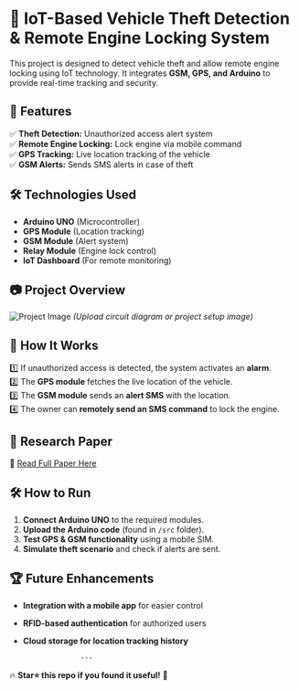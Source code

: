 # 🚗 IoT-Based Vehicle Theft Detection & Remote Engine Locking System  
This project is designed to detect vehicle theft and allow remote engine locking using IoT technology. It integrates **GSM, GPS, and Arduino** to provide real-time tracking and security.  

## 📌 Features  
✅ **Theft Detection:** Unauthorized access alert system  
✅ **Remote Engine Locking:** Lock engine via mobile command  
✅ **GPS Tracking:** Live location tracking of the vehicle  
✅ **GSM Alerts:** Sends SMS alerts in case of theft  

## 🛠️ Technologies Used  
- **Arduino UNO** (Microcontroller)  
- **GPS Module** (Location tracking)  
- **GSM Module** (Alert system)  
- **Relay Module** (Engine lock control)  
- **IoT Dashboard** (For remote monitoring)  

## 📷 Project Overview  
![Project Image]([link-to-image](https://drive.google.com/file/d/18q6JAaPo_-sGoDcqaJZjCJhKr0IAHZ4R/view?usp=sharing)) *(Upload circuit diagram or project setup image)*  

## 🚀 How It Works  
1️⃣ If unauthorized access is detected, the system activates an **alarm**.  
2️⃣ The **GPS module** fetches the live location of the vehicle.  
3️⃣ The **GSM module** sends an **alert SMS** with the location.  
4️⃣ The owner can **remotely send an SMS command** to lock the engine.  

## 📖 Research Paper  
🔗 [Read Full Paper Here](https://doi.org/10.22214/ijraset.2024.61601)  

## 🛠️ How to Run  
1. **Connect Arduino UNO** to the required modules.  
2. **Upload the Arduino code** (found in `/src` folder).  
3. **Test GPS & GSM functionality** using a mobile SIM.  
4. **Simulate theft scenario** and check if alerts are sent.  

## 🏆 Future Enhancements  
- **Integration with a mobile app** for easier control  
- **RFID-based authentication** for authorized users  
- **Cloud storage for location tracking history**  

                    ---

🔥 **Star⭐ this repo if you found it useful!** 🚀  
